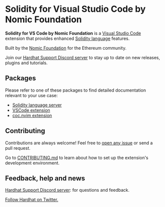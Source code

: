 # Solidity for Visual Studio Code by Nomic Foundation

**Solidity for VS Code by Nomic Foundation** is a [Visual Studio Code](https://code.visualstudio.com/) extension that provides enhanced [Solidity language](https://soliditylang.org/) features.

Built by the [Nomic Foundation](https://nomic.foundation/) for the Ethereum community.

Join our [Hardhat Support Discord server](https://hardhat.org/discord) to stay up to date on new releases, plugins and tutorials.

## Packages

Please refer to one of these packages to find detailed documentation relevant to your use case:

- [Solidity language server](./server/README.md)
- [VSCode extension](./client/README.md)
- [coc.nvim extension](./coc/README.md)

## Contributing

Contributions are always welcome! Feel free to [open any issue](https://github.com/NomicFoundation/hardhat-vscode/issues) or send a pull request.

Go to [CONTRIBUTING.md](./CONTRIBUTING.md) to learn about how to set up the extension's development environment.

## Feedback, help and news

[Hardhat Support Discord server](https://hardhat.org/discord): for questions and feedback.

[Follow Hardhat on Twitter.](https://twitter.com/HardhatHQ)
